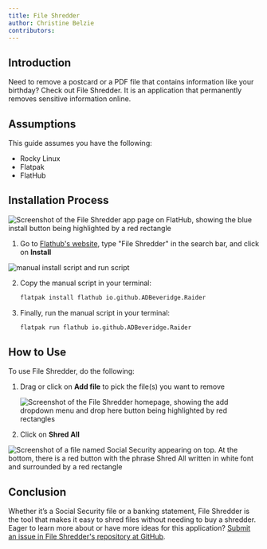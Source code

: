 ```yaml
---
title: File Shredder 
author: Christine Belzie
contributors:  
---
```

 
## Introduction

Need to remove a postcard or a PDF file that contains information like your birthday? Check out File Shredder. It is an application that permanently removes sensitive information online.

## Assumptions

This guide assumes you have the following:

- Rocky Linux
- Flatpak
- FlatHub

## Installation Process

![Screenshot of the File Shredder app page on FlatHub, showing the blue install button being highlighted by a red rectangle](images/01_file-shredder.png)

1. Go to [Flathub's website](https://flathub.org), type "File Shredder" in the search bar, and click on **Install**

![manual install script and run script](images/file-shredder-manual_install.png)

2. Copy the manual script in your terminal:

    ```bash
    flatpak install flathub io.github.ADBeveridge.Raider
    ```

3. Finally, run the manual script in your terminal:

    ```bash
    flatpak run flathub io.github.ADBeveridge.Raider
    ```

## How to Use

To use File Shredder, do the following:

1. Drag or click on **Add file** to pick the file(s) you want to remove

   ![Screenshot of the File Shredder homepage, showing the add dropdown menu and drop here button being highlighted by red rectangles](images/02_file-shredder.png)

2. Click on **Shred All**

 ![Screenshot of a file named Social Security appearing on top. At the bottom, there is a red button with the phrase Shred All written in white font and surrounded by a red rectangle](images/03_file-shredder.png)

## Conclusion

Whether it’s a Social Security file or a banking statement, File Shredder is the tool that makes it easy to shred files without needing to buy a shredder. Eager to learn more about or have more ideas for this application? [Submit an issue in File Shredder's repository at GitHub](https://github.com/ADBeveridge/raider/issues).
